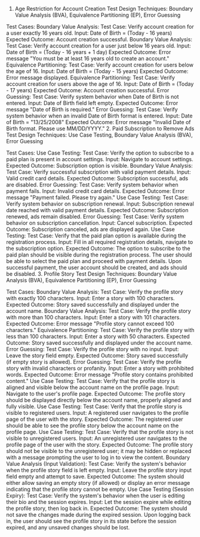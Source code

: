 1. Age Restriction for Account Creation
Test Design Techniques: Boundary Value Analysis (BVA), Equivalence Partitioning (EP), Error Guessing

Test Cases:
Boundary Value Analysis:
Test Case: Verify account creation for a user exactly 16 years old.
Input: Date of Birth = (Today - 16 years)
Expected Outcome: Account creation successful.
Boundary Value Analysis:
Test Case: Verify account creation for a user just below 16 years old.
Input: Date of Birth = (Today - 16 years + 1 day)
Expected Outcome: Error message "You must be at least 16 years old to create an account."
Equivalence Partitioning:
Test Case: Verify account creation for users below the age of 16.
Input: Date of Birth = (Today - 15 years)
Expected Outcome: Error message displayed.
Equivalence Partitioning:
Test Case: Verify account creation for users above the age of 16.
Input: Date of Birth = (Today - 17 years)
Expected Outcome: Account creation successful.
Error Guessing:
Test Case: Verify system behavior when Date of Birth is not entered.
Input: Date of Birth field left empty.
Expected Outcome: Error message "Date of Birth is required."
Error Guessing:
Test Case: Verify system behavior when an invalid Date of Birth format is entered.
Input: Date of Birth = "13/25/2008"
Expected Outcome: Error message "Invalid Date of Birth format. Please use MM/DD/YYYY."
2. Paid Subscription to Remove Ads
Test Design Techniques: Use Case Testing, Boundary Value Analysis (BVA), Error Guessing

Test Cases:
Use Case Testing:
Test Case: Verify the option to subscribe to a paid plan is present in account settings.
Input: Navigate to account settings.
Expected Outcome: Subscription option is visible.
Boundary Value Analysis:
Test Case: Verify successful subscription with valid payment details.
Input: Valid credit card details.
Expected Outcome: Subscription successful, ads are disabled.
Error Guessing:
Test Case: Verify system behavior when payment fails.
Input: Invalid credit card details.
Expected Outcome: Error message "Payment failed. Please try again."
Use Case Testing:
Test Case: Verify system behavior on subscription renewal.
Input: Subscription renewal date reached with valid payment details.
Expected Outcome: Subscription renewed, ads remain disabled.
Error Guessing:
Test Case: Verify system behavior on subscription cancellation.
Input: Cancel subscription.
Expected Outcome: Subscription canceled, ads are displayed again.
Use Case Testing:
Test Case: Verify that the paid plan option is available during the registration process.
Input: Fill in all required registration details, navigate to the subscription option.
Expected Outcome: The option to subscribe to the paid plan should be visible during the registration process. The user should be able to select the paid plan and proceed with payment details. Upon successful payment, the user account should be created, and ads should be disabled.
3. Profile Story
Test Design Techniques: Boundary Value Analysis (BVA), Equivalence Partitioning (EP), Error Guessing

Test Cases:
Boundary Value Analysis:
Test Case: Verify the profile story with exactly 100 characters.
Input: Enter a story with 100 characters.
Expected Outcome: Story saved successfully and displayed under the account name.
Boundary Value Analysis:
Test Case: Verify the profile story with more than 100 characters.
Input: Enter a story with 101 characters.
Expected Outcome: Error message "Profile story cannot exceed 100 characters."
Equivalence Partitioning:
Test Case: Verify the profile story with less than 100 characters.
Input: Enter a story with 50 characters.
Expected Outcome: Story saved successfully and displayed under the account name.
Error Guessing:
Test Case: Verify the profile story with no input.
Input: Leave the story field empty.
Expected Outcome: Story saved successfully (if empty story is allowed).
Error Guessing:
Test Case: Verify the profile story with invalid characters or profanity.
Input: Enter a story with prohibited words.
Expected Outcome: Error message "Profile story contains prohibited content."
Use Case Testing:
Test Case: Verify that the profile story is aligned and visible below the account name on the profile page.
Input: Navigate to the user's profile page.
Expected Outcome: The profile story should be displayed directly below the account name, properly aligned and fully visible.
Use Case Testing:
Test Case: Verify that the profile story is visible to registered users.
Input: A registered user navigates to the profile page of the user with the story.
Expected Outcome: The registered user should be able to see the profile story below the account name on the profile page.
Use Case Testing:
Test Case: Verify that the profile story is not visible to unregistered users.
Input: An unregistered user navigates to the profile page of the user with the story.
Expected Outcome: The profile story should not be visible to the unregistered user; it may be hidden or replaced with a message prompting the user to log in to view the content.
Boundary Value Analysis (Input Validation):
Test Case: Verify the system's behavior when the profile story field is left empty.
Input: Leave the profile story input field empty and attempt to save.
Expected Outcome: The system should either allow saving an empty story (if allowed) or display an error message indicating that the profile story cannot be empty.
Use Case Testing (Session Expiry):
Test Case: Verify the system's behavior when the user is editing their bio and the session expires.
Input: Let the session expire while editing the profile story, then log back in.
Expected Outcome: The system should not save the changes made during the expired session. Upon logging back in, the user should see the profile story in its state before the session expired, and any unsaved changes should be lost.
